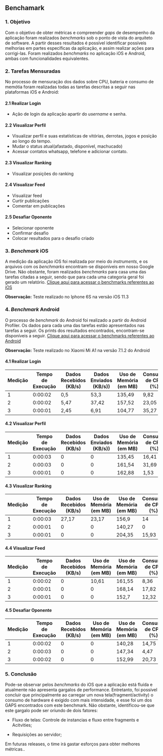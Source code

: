 
## Benchamark

### 1. Objetivo

Com o objetivo de obter métricas e compreender *gaps* de desempenho da aplicação foram realizados *benchmarks* sob o ponto de vista do arquiteto de software. A partir desses resultados é possível identificar possíveis melhorias em partes específicas da aplicação, e assim realizar ações para corrigi-las. Foram realizados *benchmarks* no aplicação iOS e Android, ambas com funcionalidades equivalentes. 


### 2. Tarefas Mensuradas

No processo de mensuração dos dados sobre CPU, bateria e consumo de memótia foram realizadas todas as tarefas descritas a seguir nas plataformas iOS e Android:

#### 2.1 Realizar Login

* Ação de login da aplicação apartir do *username* e senha.

#### 2.2 Visualizar Perfil

* Visualizar perfil e suas estatísticas de vitórias, derrotas, jogos e posição ao longo do tempo. 
* Mudar o status atual(afastado, disponível, machucado) 
* Acessar contatos whatsapp, telefone e adicionar contato.

#### 2.3 Visualizar Ranking

* Visualizar posições do ranking 

#### 2.4 Visualizar Feed

* Visualizar feed 
* Curtir publicações 
* Comentar em publicações  

#### 2.5 Desafiar Oponente

* Selecionar oponente  
* Confirmar desafio 
* Colocar resultados para o desafio criado 


### 3. *Benchmark* iOS

A medição da aplicação iOS foi realizada por meio do *instruments*, e os arquivos com os *benchmarks* encontram-se disponíveis em nosso Google Drive. Não obstante, foram realizados *benchmarks* para casa uma das tarefas citadas a seguir, sendo que para cada uma categoria geral foi gerado um relatório. [Clique aqui para acessar o benchmarks referentes ao iOS](https://drive.google.com/drive/folders/1nhNff6rZr_pc9mGPFH-lXtjwPxksNDfx?usp=sharing)

**Observação:** Teste realizado no Iphone 6S na versão iOS 11.3

### 4. *Benchmark* Android

O processo de *benchmark* do Android foi realizado a partir do Android Profiler. Os dados para cada uma das tarefas estão apresentados nas tarefas a seguir. Os prints dos resultados encontrados, encontram-se disponíveis a seguir. [Clique aqui para acessar o benchmarks referentes ao Android](https://drive.google.com/open?id=1QUbCals5_5-CCnYV8gVEk1jSyS1s52hQ)

**Observação:** Teste realizado no Xiaomi Mi A1 na versão 7.1.2 do Android

#### 4.1 Realizar Login

| Medição | Tempo de Execução | Dados Recebidos (KB/s) | Dados Enviados (KB/s)) | Uso de Memória (em MB) | Consumo de CPU (%) |   |
|---------------------|-------------------|------------------------|------------------------|------------------------|--------------------|---|
| 1 | 0:00:02 | 0,5 | 53,3 | 135,49 | 9,82 |   |
| 2 | 0:00:02 | 5,47 | 37,42 | 157,52 | 23,05 |   |
| 3 | 0:00:01 | 2,45 | 6,91 | 104,77 | 35,27 |   |

#### 4.2 Visualizar Perfil

| Medição | Tempo de Execução | Dados Recebidos (KB/s) | Dados Enviados (KB/s)) | Uso de Memória (em MB) | Consumo de CPU (%) |   |
|---------------------|-------------------|------------------------|------------------------|------------------------|--------------------|---|
| 1 | 0:00:03 | 0 | 0 | 135,45 | 16,41 |   |
| 2 | 0:00:03 | 0 | 0 | 161,54 | 31,69 |   |
| 3 | 0:00:01 | 0 | 0 | 162,88 | 1,53 |   |

#### 4.3 Visualizar Ranking

| Medição | Tempo de Execução | Dados Recebidos (KB/s) | Uso de Memória (em MB) | Uso de Memória (em MB) | Consumo de CPU (%) |    |
|---------------------|-------------------|------------------------|------------------------|------------------------|--------------------|---|
| 1 | 0:00:03 | 27,17 | 23,17 | 156,9 | 14 |   |
| 2 | 0:00:01 | 0 | 0 | 140,27 | 0 |   |
| 3 | 0:00:01 | 0 | 0 | 204,35 | 15,93 |   |

#### 4.4 Visualizar Feed

| Medição             | Tempo de Execução | Dados Recebidos (KB/s) | Uso de Memória (em MB) | Uso de Memória (em MB) | Consumo de CPU (%) |   |
|---------------------|-------------------|------------------------|------------------------|------------------------|--------------------|---|
| 1 | 0:00:02 | 0 | 10,61 | 161,55 | 8,36 |   |
| 2 | 0:00:01 | 0 | 0 | 168,14 | 17,82 |
| 3 | 0:00:01 | 0 | 0 | 152,7 | 12,32 |   |         

#### 4.5 Desafiar Oponente

| Medição             | Tempo de Execução | Dados Recebidos (KB/s) | Uso de Memória (em MB) | Uso de Memória (em MB) | Consumo de CPU (%) |   |
|---------------------|-------------------|------------------------|------------------------|------------------------|--------------------|---|
| 1 | 0:00:02 | 0 | 0 | 140,28 | 14,75 |   |
| 2 | 0:00:03 | 0 | 0 | 147,34 | 4,47 |
| 3 | 0:00:02 | 0 | 0 | 152,99 | 20,73 |   |         


### 5. Conclusão

Pode-se observar pelos *benchmarks* do iOS que a aplicação está fluída e atualmente não apresenta gargalos de performance. Entretanto, foi possível concluir que principalmente ao carregar um nova tela(fragment/activity) o consumo de hardware é exigido com mais intensidade, e esse foi um dos GAPS encontrados com este benchmark. Não obstante, identificou-se que este gargalo pode ser oriundo de dois fatores:
 
 * Fluxo de telas: Controle de instancias e fluxo entre fragments e Acitvities;

 * Requisições ao servidor;

Em futuras releases, o time irá gastar esforços para obter melhores métricas..